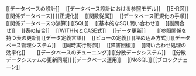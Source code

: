 [[データベースの設計]]
　[[データベース設計における参照モデル]]
　[[E-R図]]
[[関係データベース]]
[[正規化]]
　[[関数従属]]
　[[データベース正規化の手順]]
[[関係データベースの演算]]
[[SQL]]
　[[基本的なSQL問い合わせ]]
　[[副問合せ]]
　[[表の結合]]
　[[WITH句とCASE式]]
　[[データ更新]]
　　[[参照関係を持つ表の更新]]
[[データ定義言語]]
　[[ビューの定義]]
[[埋め込み方式]]
[[データベース管理システム]]
　[[同時実行制御]]
　[[障害回復]]
　[[問い合わせ処理の効率化]]
　　[[データベースのチューニング]]
[[分散データシステム]]
　[[分散データシステムの更新同期]]
[[データベース運用]]
　[[NoSQL]]
[[ブロックチェーン]]

